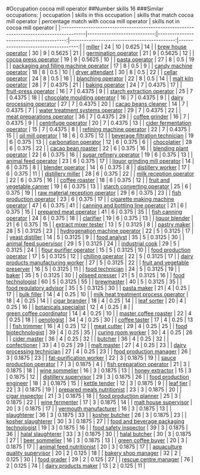 #Occupation cocoa mill operator
##Number skills 16
###Similar occupations:
| occupation                                                                              |   skills in this occupation |   skills that match cocoa mill operator |   percentage match with cocoa mill operator |   skills not in cocoa mill operator |
|:----------------------------------------------------------------------------------------|----------------------------:|----------------------------------------:|--------------------------------------------:|------------------------------------:|
| [miller](miller.md)                                                                     |                          24 |                                      10 |                                      0.625  |                                  14 |
| [brew house operator](brew_house_operator.md)                                           |                          30 |                                       9 |                                      0.5625 |                                  21 |
| [germination operator](germination_operator.md)                                         |                          21 |                                       9 |                                      0.5625 |                                  12 |
| [cocoa press operator](cocoa_press_operator.md)                                         |                          19 |                                       9 |                                      0.5625 |                                  10 |
| [pasta operator](pasta_operator.md)                                                     |                          27 |                                       8 |                                      0.5    |                                  19 |
| [packaging and filling machine operator](packaging_and_filling_machine_operator.md)     |                          17 |                                       8 |                                      0.5    |                                   9 |
| [candy machine operator](candy_machine_operator.md)                                     |                          18 |                                       8 |                                      0.5    |                                  10 |
| [dryer attendant](dryer_attendant.md)                                                   |                          30 |                                       8 |                                      0.5    |                                  22 |
| [cellar operator](cellar_operator.md)                                                   |                          24 |                                       8 |                                      0.5    |                                  16 |
| [blanching operator](blanching_operator.md)                                             |                          22 |                                       8 |                                      0.5    |                                  14 |
| [malt kiln operator](malt_kiln_operator.md)                                             |                          28 |                                       7 |                                      0.4375 |                                  21 |
| [baking operator](baking_operator.md)                                                   |                          24 |                                       7 |                                      0.4375 |                                  17 |
| [fruit-press operator](fruit-press_operator.md)                                         |                          16 |                                       7 |                                      0.4375 |                                   9 |
| [starch extraction operator](starch_extraction_operator.md)                             |                          25 |                                       7 |                                      0.4375 |                                  18 |
| [chocolate moulding operator](chocolate_moulding_operator.md)                           |                          16 |                                       7 |                                      0.4375 |                                   9 |
| [dairy processing operator](dairy_processing_operator.md)                               |                          27 |                                       7 |                                      0.4375 |                                  20 |
| [cacao beans cleaner](cacao_beans_cleaner.md)                                           |                          14 |                                       7 |                                      0.4375 |                                   7 |
| [water treatment systems operator](water_treatment_systems_operator.md)                 |                          29 |                                       7 |                                      0.4375 |                                  22 |
| [meat preparations operator](meat_preparations_operator.md)                             |                          36 |                                       7 |                                      0.4375 |                                  29 |
| [coffee grinder](coffee_grinder.md)                                                     |                          16 |                                       7 |                                      0.4375 |                                   9 |
| [centrifuge operator](centrifuge_operator.md)                                           |                          20 |                                       7 |                                      0.4375 |                                  13 |
| [cider fermentation operator](cider_fermentation_operator.md)                           |                          15 |                                       7 |                                      0.4375 |                                   8 |
| [refining machine operator](refining_machine_operator.md)                               |                          22 |                                       7 |                                      0.4375 |                                  15 |
| [oil mill operator](oil_mill_operator.md)                                               |                          18 |                                       6 |                                      0.375  |                                  12 |
| [beverage filtration technician](beverage_filtration_technician.md)                     |                          19 |                                       6 |                                      0.375  |                                  13 |
| [carbonation operator](carbonation_operator.md)                                         |                          12 |                                       6 |                                      0.375  |                                   6 |
| [chocolatier](chocolatier.md)                                                           |                          28 |                                       6 |                                      0.375  |                                  22 |
| [cacao bean roaster](cacao_bean_roaster.md)                                             |                          22 |                                       6 |                                      0.375  |                                  16 |
| [blending plant operator](blending_plant_operator.md)                                   |                          22 |                                       6 |                                      0.375  |                                  16 |
| [sugar refinery operator](sugar_refinery_operator.md)                                   |                          19 |                                       6 |                                      0.375  |                                  13 |
| [animal feed operator](animal_feed_operator.md)                                         |                          23 |                                       6 |                                      0.375  |                                  17 |
| [liquor grinding mill operator](liquor_grinding_mill_operator.md)                       |                          14 |                                       6 |                                      0.375  |                                   8 |
| [blender operator](blender_operator.md)                                                 |                          14 |                                       6 |                                      0.375  |                                   8 |
| [distillery worker](distillery_worker.md)                                               |                          17 |                                       6 |                                      0.375  |                                  11 |
| [distillery miller](distillery_miller.md)                                               |                          28 |                                       6 |                                      0.375  |                                  22 |
| [milk reception operator](milk_reception_operator.md)                                   |                          22 |                                       6 |                                      0.375  |                                  16 |
| [coffee roaster](coffee_roaster.md)                                                     |                          18 |                                       6 |                                      0.375  |                                  12 |
| [fruit and vegetable canner](fruit_and_vegetable_canner.md)                             |                          19 |                                       6 |                                      0.375  |                                  13 |
| [starch converting operator](starch_converting_operator.md)                             |                          25 |                                       6 |                                      0.375  |                                  19 |
| [raw material reception operator](raw_material_reception_operator.md)                   |                          29 |                                       6 |                                      0.375  |                                  23 |
| [fish production operator](fish_production_operator.md)                                 |                          23 |                                       6 |                                      0.375  |                                  17 |
| [cigarette making machine operator](cigarette_making_machine_operator.md)               |                          47 |                                       6 |                                      0.375  |                                  41 |
| [canning and bottling line operator](canning_and_bottling_line_operator.md)             |                          21 |                                       6 |                                      0.375  |                                  15 |
| [prepared meat operator](prepared_meat_operator.md)                                     |                          41 |                                       6 |                                      0.375  |                                  35 |
| [fish canning operator](fish_canning_operator.md)                                       |                          24 |                                       6 |                                      0.375  |                                  18 |
| [clarifier](clarifier.md)                                                               |                          19 |                                       6 |                                      0.375  |                                  13 |
| [liquor blender](liquor_blender.md)                                                     |                          21 |                                       6 |                                      0.375  |                                  15 |
| [extract mixer tester](extract_mixer_tester.md)                                         |                          13 |                                       5 |                                      0.3125 |                                   8 |
| [pastry maker](pastry_maker.md)                                                         |                          28 |                                       5 |                                      0.3125 |                                  23 |
| [hydrogenation machine operator](hydrogenation_machine_operator.md)                     |                          22 |                                       5 |                                      0.3125 |                                  17 |
| [yeast distiller](yeast_distiller.md)                                                   |                          14 |                                       5 |                                      0.3125 |                                   9 |
| [food analyst](food_analyst.md)                                                         |                          35 |                                       5 |                                      0.3125 |                                  30 |
| [animal feed supervisor](animal_feed_supervisor.md)                                     |                          29 |                                       5 |                                      0.3125 |                                  24 |
| [industrial cook](industrial_cook.md)                                                   |                          29 |                                       5 |                                      0.3125 |                                  24 |
| [flour purifier operator](flour_purifier_operator.md)                                   |                          15 |                                       5 |                                      0.3125 |                                  10 |
| [food production operator](food_production_operator.md)                                 |                          17 |                                       5 |                                      0.3125 |                                  12 |
| [chilling operator](chilling_operator.md)                                               |                          22 |                                       5 |                                      0.3125 |                                  17 |
| [dairy products manufacturing worker](dairy_products_manufacturing_worker.md)           |                          27 |                                       5 |                                      0.3125 |                                  22 |
| [fruit and vegetable preserver](fruit_and_vegetable_preserver.md)                       |                          16 |                                       5 |                                      0.3125 |                                  11 |
| [food technician](food_technician.md)                                                   |                          24 |                                       5 |                                      0.3125 |                                  19 |
| [baker](baker.md)                                                                       |                          35 |                                       5 |                                      0.3125 |                                  30 |
| [oilseed presser](oilseed_presser.md)                                                   |                          21 |                                       5 |                                      0.3125 |                                  16 |
| [food technologist](food_technologist.md)                                               |                          60 |                                       5 |                                      0.3125 |                                  55 |
| [brewmaster](brewmaster.md)                                                             |                          40 |                                       5 |                                      0.3125 |                                  35 |
| [food regulatory advisor](food_regulatory_advisor.md)                                   |                          35 |                                       5 |                                      0.3125 |                                  30 |
| [pasta maker](pasta_maker.md)                                                           |                          21 |                                       4 |                                      0.25   |                                  17 |
| [bulk filler](bulk_filler.md)                                                           |                          14 |                                       4 |                                      0.25   |                                  10 |
| [milk heat treatment process operator](milk_heat_treatment_process_operator.md)         |                          18 |                                       4 |                                      0.25   |                                  14 |
| [cigar brander](cigar_brander.md)                                                       |                          18 |                                       4 |                                      0.25   |                                  14 |
| [leaf sorter](leaf_sorter.md)                                                           |                          20 |                                       4 |                                      0.25   |                                  16 |
| [botanicals specialist](botanicals_specialist.md)                                       |                          12 |                                       4 |                                      0.25   |                                   8 |
| [green coffee coordinator](green coffee coordinator.md)                                 |                          14 |                                       4 |                                      0.25   |                                  10 |
| [master coffee roaster](master_coffee_roaster.md)                                       |                          22 |                                       4 |                                      0.25   |                                  18 |
| [oenologist](oenologist.md)                                                             |                          34 |                                       4 |                                      0.25   |                                  30 |
| [coffee taster](coffee_taster.md)                                                       |                          17 |                                       4 |                                      0.25   |                                  13 |
| [fish trimmer](fish_trimmer.md)                                                         |                          16 |                                       4 |                                      0.25   |                                  12 |
| [meat cutter](meat_cutter.md)                                                           |                          29 |                                       4 |                                      0.25   |                                  25 |
| [food biotechnologist](food_biotechnologist.md)                                         |                          39 |                                       4 |                                      0.25   |                                  35 |
| [curing room worker](curing_room_worker.md)                                             |                          30 |                                       4 |                                      0.25   |                                  26 |
| [cider master](cider_master.md)                                                         |                          36 |                                       4 |                                      0.25   |                                  32 |
| [butcher](butcher.md)                                                                   |                          36 |                                       4 |                                      0.25   |                                  32 |
| [confectioner](confectioner.md)                                                         |                          33 |                                       4 |                                      0.25   |                                  29 |
| [malt master](malt_master.md)                                                           |                          27 |                                       4 |                                      0.25   |                                  23 |
| [dairy processing technician](dairy_processing_technician.md)                           |                          27 |                                       4 |                                      0.25   |                                  23 |
| [food production manager](food_production_manager.md)                                   |                          26 |                                       3 |                                      0.1875 |                                  23 |
| [fat-purification worker](fat-purification_worker.md)                                   |                          22 |                                       3 |                                      0.1875 |                                  19 |
| [sauce production operator](sauce_production_operator.md)                               |                           7 |                                       3 |                                      0.1875 |                                   4 |
| [fish preparation operator](fish_preparation_operator.md)                               |                          21 |                                       3 |                                      0.1875 |                                  18 |
| [wine sommelier](wine_sommelier.md)                                                     |                          16 |                                       3 |                                      0.1875 |                                  13 |
| [honey extractor](honey_extractor.md)                                                   |                          15 |                                       3 |                                      0.1875 |                                  12 |
| [distillery supervisor](distillery_supervisor.md)                                       |                          29 |                                       3 |                                      0.1875 |                                  26 |
| [food production engineer](food_production_engineer.md)                                 |                          18 |                                       3 |                                      0.1875 |                                  15 |
| [kettle tender](kettle_tender.md)                                                       |                          12 |                                       3 |                                      0.1875 |                                   9 |
| [leaf tier](leaf_tier.md)                                                               |                          22 |                                       3 |                                      0.1875 |                                  19 |
| [prepared meals nutritionist](prepared_meals_nutritionist.md)                           |                          23 |                                       3 |                                      0.1875 |                                  20 |
| [cigar inspector](cigar_inspector.md)                                                   |                          21 |                                       3 |                                      0.1875 |                                  18 |
| [food production planner](food_production_planner.md)                                   |                          25 |                                       3 |                                      0.1875 |                                  22 |
| [wine fermenter](wine_fermenter.md)                                                     |                          17 |                                       3 |                                      0.1875 |                                  14 |
| [malt house supervisor](malt_house_supervisor.md)                                       |                          20 |                                       3 |                                      0.1875 |                                  17 |
| [vermouth manufacturer](vermouth_manufacturer.md)                                       |                          16 |                                       3 |                                      0.1875 |                                  13 |
| [slaughterer](slaughterer.md)                                                           |                          36 |                                       3 |                                      0.1875 |                                  33 |
| [kosher butcher](kosher_butcher.md)                                                     |                          26 |                                       3 |                                      0.1875 |                                  23 |
| [kosher slaughterer](kosher_slaughterer.md)                                             |                          30 |                                       3 |                                      0.1875 |                                  27 |
| [food and beverage packaging technologist](food_and_beverage_packaging_technologist.md) |                          19 |                                       3 |                                      0.1875 |                                  16 |
| [food safety inspector](food_safety_inspector.md)                                       |                          39 |                                       3 |                                      0.1875 |                                  36 |
| [halal slaughterer](halal_slaughterer.md)                                               |                          33 |                                       3 |                                      0.1875 |                                  30 |
| [halal butcher](halal_butcher.md)                                                       |                          30 |                                       3 |                                      0.1875 |                                  27 |
| [beer sommelier](beer_sommelier.md)                                                     |                          16 |                                       3 |                                      0.1875 |                                  13 |
| [green coffee buyer](green_coffee_buyer.md)                                             |                          20 |                                       3 |                                      0.1875 |                                  17 |
| [animal feed nutritionist](animal_feed_nutritionist.md)                                 |                          20 |                                       3 |                                      0.1875 |                                  17 |
| [aquaculture quality supervisor](aquaculture_quality_supervisor.md)                     |                          20 |                                       2 |                                      0.125  |                                  18 |
| [bakery shop manager](bakery_shop_manager.md)                                           |                          32 |                                       2 |                                      0.125  |                                  30 |
| [food grader](food_grader.md)                                                           |                          29 |                                       2 |                                      0.125  |                                  27 |
| [rescue centre manager](rescue_centre_manager.md)                                       |                          76 |                                       2 |                                      0.125  |                                  74 |
| [dairy products maker](dairy_products_maker.md)                                         |                          13 |                                       2 |                                      0.125  |                                  11 |
